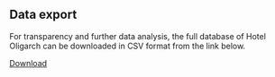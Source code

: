 <section>

# Data export

For transparency and further data analysis, the full database of Hotel Oligarch can be downloaded in CSV format from the link below.

[Download](https://docs.google.com/spreadsheets/d/e/2PACX-1vSEboU5aIOUgZ-hmNpLQIYB8EZTc1HYAFf9mL97jvjVl6S9auEiFxJ1fwMpbr6-7dwPYl57BOK4ANfs/pub?gid=0&single=true&output=csv)

</section>
